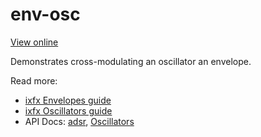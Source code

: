 # env-osc

[View online](https://demos.ixfx.fun/modulation/env-osc/)

Demonstrates cross-modulating an oscillator an envelope.

Read more:
* [ixfx Envelopes guide](https://ixfx.fun/modulation/envelope/)
* [ixfx Oscillators guide](https://ixfx.fun/modulation/oscillator/)
* API Docs: [adsr](https://api.ixfx.fun/interfaces/Modulation.Adsr.html), [Oscillators](https://api.ixfx.fun/modules/Modulation.Oscillators.html)
